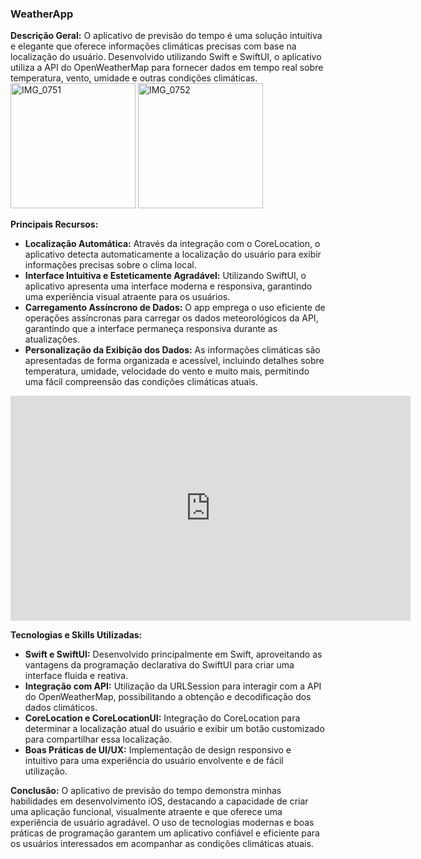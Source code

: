 ### WeatherApp

**Descrição Geral:**
O aplicativo de previsão do tempo é uma solução intuitiva e elegante que oferece informações climáticas precisas com base na localização do usuário. Desenvolvido utilizando Swift e SwiftUI, o aplicativo utiliza a API do OpenWeatherMap para fornecer dados em tempo real sobre temperatura, vento, umidade e outras condições climáticas.
<img src="https://github.com/victorbrigido/WeatherApp/assets/110338761/57f5ac2d-a93a-4d87-bf90-b971e7b9e91a" alt="IMG_0751" width="200" />
<img src="https://github.com/victorbrigido/WeatherApp/assets/110338761/2deb51d0-b994-4a5c-b5f9-10c941e41a44" alt="IMG_0752" width="200" />


**Principais Recursos:**
- **Localização Automática:** Através da integração com o CoreLocation, o aplicativo detecta automaticamente a localização do usuário para exibir informações precisas sobre o clima local.
- **Interface Intuitiva e Esteticamente Agradável:** Utilizando SwiftUI, o aplicativo apresenta uma interface moderna e responsiva, garantindo uma experiência visual atraente para os usuários.
- **Carregamento Assíncrono de Dados:** O app emprega o uso eficiente de operações assíncronas para carregar os dados meteorológicos da API, garantindo que a interface permaneça responsiva durante as atualizações.
- **Personalização da Exibição dos Dados:** As informações climáticas são apresentadas de forma organizada e acessível, incluindo detalhes sobre temperatura, umidade, velocidade do vento e muito mais, permitindo uma fácil compreensão das condições climáticas atuais.

<div align="center">
  <iframe src="https://github.com/victorbrigido/WeatherApp/assets/110338761/5bb23c2e-2f24-4a5e-ac85-5e45064f395e" width="640" height="360" frameborder="0" allowfullscreen="true"></iframe>
</div>


**Tecnologias e Skills Utilizadas:**
- **Swift e SwiftUI:** Desenvolvido principalmente em Swift, aproveitando as vantagens da programação declarativa do SwiftUI para criar uma interface fluida e reativa.
- **Integração com API:** Utilização da URLSession para interagir com a API do OpenWeatherMap, possibilitando a obtenção e decodificação dos dados climáticos.
- **CoreLocation e CoreLocationUI:** Integração do CoreLocation para determinar a localização atual do usuário e exibir um botão customizado para compartilhar essa localização.
- **Boas Práticas de UI/UX:** Implementação de design responsivo e intuitivo para uma experiência do usuário envolvente e de fácil utilização.

**Conclusão:**
O aplicativo de previsão do tempo demonstra minhas habilidades em desenvolvimento iOS, destacando a capacidade de criar uma aplicação funcional, visualmente atraente e que oferece uma experiência de usuário agradável. O uso de tecnologias modernas e boas práticas de programação garantem um aplicativo confiável e eficiente para os usuários interessados em acompanhar as condições climáticas atuais.
